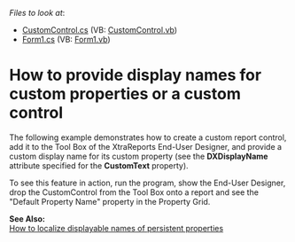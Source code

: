 <!-- default file list -->
*Files to look at*:

* [CustomControl.cs](./CS/CustomControl.cs) (VB: [CustomControl.vb](./VB/CustomControl.vb))
* [Form1.cs](./CS/Form1.cs) (VB: [Form1.vb](./VB/Form1.vb))
<!-- default file list end -->
# How to provide display names for custom properties or a custom control


<p>The following example demonstrates how to create a custom report control, add it to the Tool Box of the XtraReports End-User Designer, and provide a custom display name for its custom property (see the <strong>DXDisplayName</strong> attribute specified for the <strong>CustomText</strong> property).</p><p>To see this feature in action, run the program, show the End-User Designer, drop the CustomControl from the Tool Box onto a report and see the "Default Property Name" property in the Property Grid.</p><p><strong>See Also:</strong><br />
<a href="https://www.devexpress.com/Support/Center/p/E1746">How to localize displayable names of persistent properties</a></p>

<br/>


